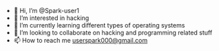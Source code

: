 - 👋 Hi, I’m @Spark-user1
- 👀 I’m interested in hacking
- 🌱 I’m currently learning different types of operating systems
- 💞️ I’m looking to collaborate on hacking and programming related stuff
- 📫 How to reach me userspark000@gmail.com

<!---
Spark-user1/Spark-user1 is a ✨ special ✨ repository because its `README.md` (this file) appears on your GitHub profile.
You can click the Preview link to take a look at your changes.
--->
